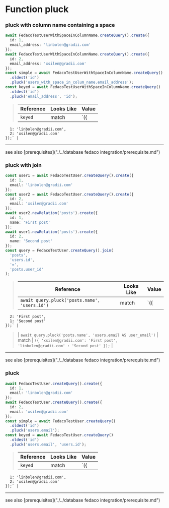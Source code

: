 # Function pluck
### pluck with column name containing a space

```typescript
await FedacoTestUserWithSpaceInColumnName.createQuery().create({
  id: 1,
  email_address: 'linbolen@gradii.com'
});
await FedacoTestUserWithSpaceInColumnName.createQuery().create({
  id: 2,
  email_address: 'xsilen@gradii.com'
});
const simple = await FedacoTestUserWithSpaceInColumnName.createQuery()
  .oldest('id')
  .pluck('users_with_space_in_colum_name.email_address');
const keyed = await FedacoTestUserWithSpaceInColumnName.createQuery()
  .oldest('id')
  .pluck('email_address', 'id');
```


> | Reference | Looks Like | Value |
> | ------ | ----- | ----- |
> | `keyed` | match | `({
      1: 'linbolen@gradii.com',
      2: 'xsilen@gradii.com'
    });` |


----
see also [prerequisites]("./../database fedaco integration/prerequisite.md")

### pluck with join

```typescript
const user1 = await FedacoTestUser.createQuery().create({
  id: 1,
  email: 'linbolen@gradii.com'
});
const user2 = await FedacoTestUser.createQuery().create({
  id: 2,
  email: 'xsilen@gradii.com'
});
await user2.newRelation('posts').create({
  id: 1,
  name: 'First post'
});
await user1.newRelation('posts').create({
  id: 2,
  name: 'Second post'
});
const query = FedacoTestUser.createQuery().join(
  'posts',
  'users.id',
  '=',
  'posts.user_id'
);
```


> | Reference | Looks Like | Value |
> | ------ | ----- | ----- |
> | `await query.pluck('posts.name', 'users.id')` | match | `({
      2: 'First post',
      1: 'Second post'
    });` |
> | `await query.pluck('posts.name', 'users.email AS user_email')` | match | `({
      'xsilen@gradii.com': 'First post',
      'linbolen@gradii.com' : 'Second post'
    });` |


----
see also [prerequisites]("./../database fedaco integration/prerequisite.md")

### pluck

```typescript
await FedacoTestUser.createQuery().create({
  id: 1,
  email: 'linbolen@gradii.com'
});
await FedacoTestUser.createQuery().create({
  id: 2,
  email: 'xsilen@gradii.com'
});
const simple = await FedacoTestUser.createQuery()
  .oldest('id')
  .pluck('users.email');
const keyed = await FedacoTestUser.createQuery()
  .oldest('id')
  .pluck('users.email', 'users.id');
```


> | Reference | Looks Like | Value |
> | ------ | ----- | ----- |
> | `keyed` | match | `({
      1: 'linbolen@gradii.com',
      2: 'xsilen@gradii.com'
    });` |


----
see also [prerequisites]("./../database fedaco integration/prerequisite.md")
